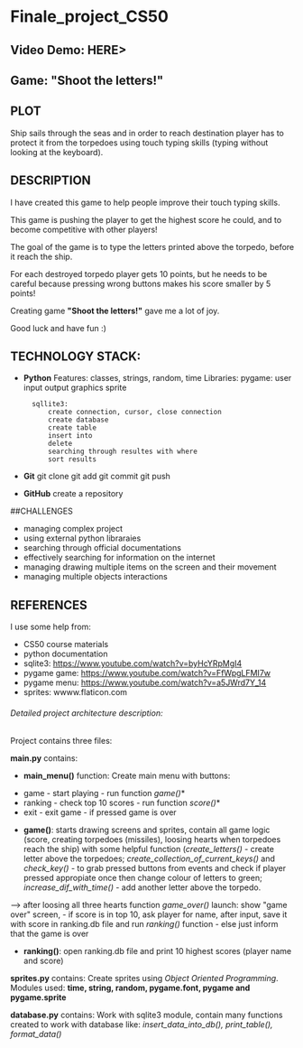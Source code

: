 # Finale_project_CS50
## Video Demo: HERE&gt;
## Game: **"Shoot the letters!"**

## PLOT
Ship sails through the seas and in order to reach destination player has to protect it from the torpedoes using touch typing skills (typing without looking at the keyboard).

## DESCRIPTION
I have created this game to help people improve their touch typing skills.

This game is pushing the player to get the highest score he could, and to become competitive with other players!

The goal of the game is to type the letters printed above the torpedo, before it reach the ship.

For each destroyed torpedo player gets 10 points, but he needs to be careful because pressing wrong buttons makes his score smaller by 5 points!

Creating game **"Shoot the letters!"** gave me a lot of joy.

Good luck and have fun :)

## TECHNOLOGY STACK:
- **Python**
    Features: classes, strings, random, time
    Libraries:
        pygame:
            user input
            output graphics
            sprite

        sqllite3:
            create connection, cursor, close connection
            create database
            create table
            insert into
            delete
            searching through resultes with where
            sort results
      
- **Git**
    git clone
    git add
    git commit
    git push

- **GitHub**
    create a repository

##CHALLENGES
- managing complex project
- using external python libraraies
- searching through official documentations
- effectively searching for information on the internet
- managing drawing multiple items on the screen and their movement
- managing multiple objects interactions

## REFERENCES
I use some help from:
- CS50 course materials
- python documentation
- sqlite3: https://www.youtube.com/watch?v=byHcYRpMgI4
- pygame game: https://www.youtube.com/watch?v=FfWpgLFMI7w
- pygame menu: https://www.youtube.com/watch?v=a5JWrd7Y_14
- sprites: wwww.flaticon.com

###### Detailed project architecture description:

Project contains three files:

**main.py**
contains:
* **main_menu()** function:
Create main menu with buttons:
+ game - start playing - run function *game()**
+ ranking - check top 10 scores - run function *score()**
+ exit - exit game - if pressed game is over

* **game()**:
    starts drawing screens and sprites, contain all game logic (score, creating torpedoes (missiles),
    loosing hearts when torpedoes reach the ship) with some helpful function
    (*create_letters()* - create letter above the torpedoes;
    *create_collection_of_current_keys()* and *check_key()* - to grab pressed buttons from events
    and check if player pressed appropiate once then change colour of letters to green;
    *increase_dif_with_time()* - add another letter above the torpedo.

--> after loosing all three hearts function *game_over()* launch:
    show "game over" screen,
    - if score is in top 10, ask player for name, after input,
    save it with score in ranking.db file and run *ranking()* function
    - else just inform that the game is over

* **ranking()**:
    open ranking.db file and print 10 highest scores (player name and score)

**sprites.py**
contains:
Create sprites using *Object Oriented Programming*.
Modules used: **time, string, random, pygame.font, pygame and pygame.sprite**

**database.py**
contains:
Work with sqlite3 module, contain many functions created to work with database like:
*insert_data_into_db(), print_table(), format_data()*